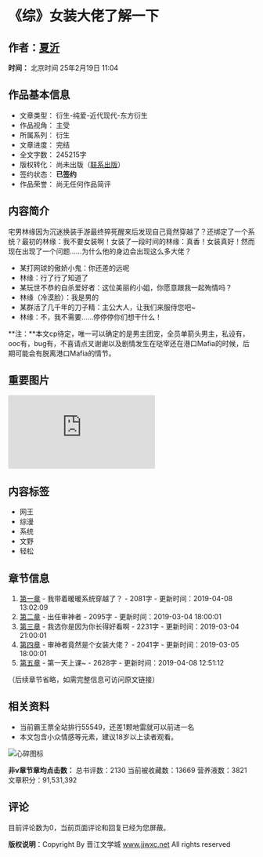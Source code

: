 # 《综》女装大佬了解一下

## 作者：[夏沂](http://www.jjwxc.net/oneauthor.php?authorid=1978895)

**时间：** 北京时间 25年2月19日 11:04

## 作品基本信息
- 文章类型： 衍生-纯爱-近代现代-东方衍生
- 作品视角： 主受
- 所属系列： 衍生
- 文章进度： 完结
- 全文字数： 245215字
- 版权转化： 尚未出版（[联系出版](//www.jjwxc.net/aboutus/#fragment-29)）
- 签约状态： **已签约**
- 作品荣誉： 尚无任何作品简评

## 内容简介
宅男林缘因为沉迷换装手游最终猝死醒来后发现自己竟然穿越了？还绑定了一个系统？最初的林缘：我不要女装啊！女装了一段时间的林缘：真香！女装真好！然而现在出现了一个问题……为什么他的身边会出现这么多大佬？

- 某打网球的傲娇小鬼：你还差的远呢
- 林缘：行了行了知道了
- 某玩世不恭的自杀爱好者：这位美丽的小姐，你愿意跟我一起殉情吗？
- 林缘（冷漠脸）：我是男的
- 某群活了几千年的刀子精：主公大人，让我们来服侍您吧~
- 林缘：不，我不需要……停停停你们想干什么！

**注：**本文cp待定，唯一可以确定的是男主团宠，全员单箭头男主，私设有，ooc有，bug有，不喜请点叉谢谢以及剧情发生在哒宰还在港口Mafia的时候，后期可能会有脱离港口Mafia的情节。

## 重要图片
![封面](https://i9-static.jjwxc.net/novelimage.php?novelid=4059688&coverid=32&ver=3f52e5ced42de8741eed3dc3124041e8)

## 内容标签
- 网王
- 综漫
- 系统
- 文野
- 轻松

## 章节信息
1. [第一章](http://www.jjwxc.net/onebook.php?novelid=4059688&chapterid=1) - 我带着暖暖系统穿越了？ - 2081字 - 更新时间：2019-04-08 13:02:09
2. [第二章](http://www.jjwxc.net/onebook.php?novelid=4059688&chapterid=2) - 出任审神者 - 2095字 - 更新时间：2019-03-04 18:00:01
3. [第三章](http://www.jjwxc.net/onebook.php?novelid=4059688&chapterid=3) - 我选你是因为你长得好看啊 - 2231字 - 更新时间：2019-03-04 21:00:01
4. [第四章](http://www.jjwxc.net/onebook.php?novelid=4059688&chapterid=4) - 审神者竟然是个女装大佬？ - 2041字 - 更新时间：2019-03-05 18:00:01
5. [第五章](http://www.jjwxc.net/onebook.php?novelid=4059688&chapterid=5) - 第一天上课~ - 2628字 - 更新时间：2019-04-08 12:51:12

（后续章节省略，如需完整信息可访问原文链接）

## 相关资料
- 当前霸王票全站排行55549，还差1颗地雷就可以前进一名
- 本文包含小众情感等元素，建议18岁以上读者观看。

![心碎图标](//static.jjwxc.net/images/broken-heart.png)

**非v章节章均点击数：** 总书评数：2130 当前被收藏数：13669 营养液数：3821 文章积分：91,531,392

## 评论
目前评论数为0，当前页面评论和回复已经为您屏蔽。

**版权说明**：Copyright By 晋江文学城 www.jjwxc.net All rights reserved